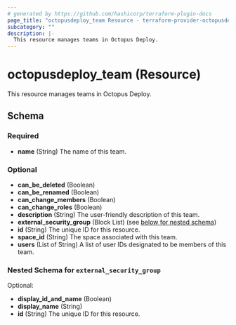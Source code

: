 ```yaml
---
# generated by https://github.com/hashicorp/terraform-plugin-docs
page_title: "octopusdeploy_team Resource - terraform-provider-octopusdeploy"
subcategory: ""
description: |-
  This resource manages teams in Octopus Deploy.
---
```


# octopusdeploy_team (Resource)

This resource manages teams in Octopus Deploy.



<!-- schema generated by tfplugindocs -->
## Schema

### Required

- **name** (String) The name of this team.

### Optional

- **can_be_deleted** (Boolean)
- **can_be_renamed** (Boolean)
- **can_change_members** (Boolean)
- **can_change_roles** (Boolean)
- **description** (String) The user-friendly description of this team.
- **external_security_group** (Block List) (see [below for nested schema](#nestedblock--external_security_group))
- **id** (String) The unique ID for this resource.
- **space_id** (String) The space associated with this team.
- **users** (List of String) A list of user IDs designated to be members of this team.

<a id="nestedblock--external_security_group"></a>
### Nested Schema for `external_security_group`

Optional:

- **display_id_and_name** (Boolean)
- **display_name** (String)
- **id** (String) The unique ID for this resource.


